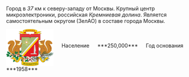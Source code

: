 <!--2021-10-17 15:29:11-->
Город в *37* км к северу-западу от Москвы. Крупный центр микроэлектроники, российская *Кремниевая долина*.
Является самостоятельным округом (ЗелАО) в составе города Москвы.

<span class="dt">
  <img src="zelenograd.svg" align="middle" width="128px"> &emsp; 
<span class="dtc">
  Население &emsp; ***250,000*** &emsp;
  Год&nbsp;основания &emsp; ***1958***
</span>
</span>